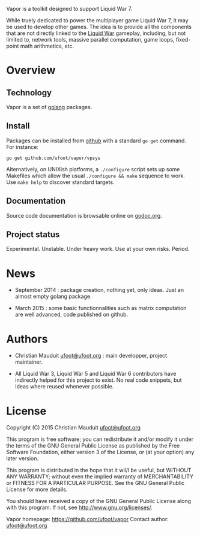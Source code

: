 Vapor is a toolkit designed to support Liquid War 7.

While truely dedicated to power the multiplayer game Liquid War 7, it
may be used to develop other games. The idea is to provide all the
components that are not directly linked to the
[Liquid War](http://www.ufoot.org/liquidwar) gameplay,
including, but not limited to, network tools, massive parallel
computation, game loops, fixed-point math arithmetics, etc.

Overview
========

Technology
----------

Vapor is a set of [golang](http://golang.org/) packages.

Install
-------

Packages can be installed from [github](https://github.com/ufoot/vapor)
with a standard `go get` command. For instance:

`go get github.com/ufoot/vapor/vpsys`

Alternatively, on UNIXish platforms, a `./configure` script sets
up some Makefiles which allow the usual `./configure && make` sequence
to work. Use `make help` to discover standard targets.

Documentation
-------------

Source code documentation is browsable online 
on [godoc.org](http://godoc.org/github.com/ufoot/vapor).

Project status
--------------

Experimental. Unstable. Under heavy work. Use at your own risks. Period.

News
====

* September 2014 : package creation, nothing yet, only ideas.
  Just an almost empty golang package.

* March 2015 : some basic functionnalities such as matrix computation
  are well advanced, code published on github.

Authors
=======

* Christian Mauduit <ufoot@ufoot.org> : main developper, project
  maintainer.

* All Liquid War 3, Liquid War 5 and Liquid War 6 contributors have
  indirectly helped for this project to exist. No real code snippets,
  but ideas where reused whenever possible.

License
=======

Copyright (C)  2015  Christian Mauduit <ufoot@ufoot.org>

This program is free software; you can redistribute it and/or modify
it under the terms of the GNU General Public License as published by
the Free Software Foundation, either version 3 of the License, or
(at your option) any later version.

This program is distributed in the hope that it wil/l be useful,
but WITHOUT ANY WARRANTY; without even the implied warranty of
MERCHANTABILITY or FITNESS FOR A PARTICULAR PURPOSE.  See the
GNU General Public License for more details.

You should have received a copy of the GNU General Public License
along with this program.  If not, see <http://www.gnu.org/licenses/>.

Vapor homepage: https://github.com/ufoot/vapor
Contact author: ufoot@ufoot.org


